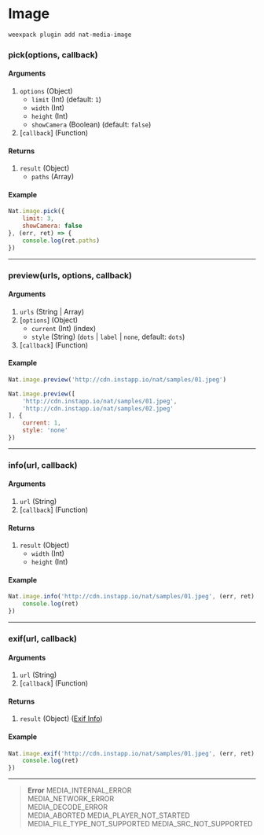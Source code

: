 # Image

```bash
weexpack plugin add nat-media-image
```

### pick(options, callback)

#### Arguments
1. `options` (Object)
	- `limit` (Int) (default: `1`)
	- `width` (Int)
	- `height` (Int)
	- `showCamera` (Boolean) (default: `false`)
2. [`callback`] (Function)

#### Returns
1. `result` (Object)
	- `paths` (Array)

#### Example
```js
Nat.image.pick({
	limit: 3,
	showCamera: false
}, (err, ret) => {
	console.log(ret.paths)
})
```

---

### preview(urls, options, callback)

#### Arguments
1. `urls` (String | Array)
2. [`options`] (Object)
	- `current` (Int) (index)
	- `style` (String) (`dots` | `label` | `none`, default: `dots`)
3. [`callback`] (Function)

#### Example
```js
Nat.image.preview('http://cdn.instapp.io/nat/samples/01.jpeg')
```

```js
Nat.image.preview([
	'http://cdn.instapp.io/nat/samples/01.jpeg',
	'http://cdn.instapp.io/nat/samples/02.jpeg'
], {
	current: 1,
	style: 'none'
})
```

---

### info(url, callback)

#### Arguments
1. `url` (String)
2. [`callback`] (Function)

#### Returns
1. `result` (Object)
	- `width` (Int)
	- `height` (Int)

#### Example
```js
Nat.image.info('http://cdn.instapp.io/nat/samples/01.jpeg', (err, ret) => {
	console.log(ret)
})
```

---

### exif(url, callback)

#### Arguments
1. `url` (String)
2. [`callback`] (Function)

#### Returns
1. `result` (Object) ([Exif Info](http://www.cipa.jp/std/documents/e/DC-008-2012_E.pdf))

#### Example
```js
Nat.image.exif('http://cdn.instapp.io/nat/samples/01.jpeg', (err, ret) => {
	console.log(ret)
})
```

---

> **Error**	
> MEDIA_INTERNAL_ERROR	
> MEDIA_NETWORK_ERROR	
> MEDIA_DECODE_ERROR	
> MEDIA_ABORTED	
> MEDIA_PLAYER_NOT_STARTED	
> MEDIA_FILE_TYPE_NOT_SUPPORTED	
> MEDIA_SRC_NOT_SUPPORTED	
